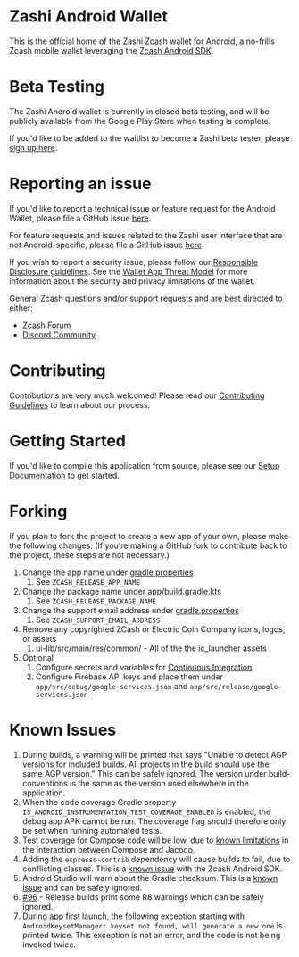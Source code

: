 # Zashi Android Wallet

This is the official home of the Zashi Zcash wallet for Android, a no-frills
Zcash mobile wallet leveraging the [Zcash Android SDK](https://github.com/Electric-Coin-Company/zcash-android-wallet-sdk).  

# Beta Testing

The Zashi Android wallet is currently in closed beta testing, and will be
publicly available from the Google Play Store when testing is complete.

If you'd like to be added to the waitlist to become a Zashi beta tester, 
please [sign up here](https://docs.google.com/forms/d/e/1FAIpQLSeQpykeMF8QcxnX5W8ya0pXIf5YPRRpUXD7H1gvbzv_WyASPw/viewform).

# Reporting an issue

If you'd like to report a technical issue or feature request for the Android
Wallet, please file a GitHub issue [here](https://github.com/Electric-Coin-Company/zashi-android/issues/new/choose).

For feature requests and issues related to the Zashi user interface that are
not Android-specific, please file a GitHub issue [here](https://github.com/Electric-Coin-Company/zashi/issues/new/choose).

If you wish to report a security issue, please follow our 
[Responsible Disclosure guidelines](https://github.com/Electric-Coin-Company/zashi/blob/master/responsible_disclosure.md).
See the [Wallet App Threat Model](https://github.com/Electric-Coin-Company/zashi/blob/master/wallet_threat_model.md) 
for more information about the security and privacy limitations of the wallet.

General Zcash questions and/or support requests and are best directed to either:
 * [Zcash Forum](https://forum.zcashcommunity.com/)
 * [Discord Community](https://discord.io/zcash-community)

# Contributing

Contributions are very much welcomed!  Please read our [Contributing Guidelines](docs/CONTRIBUTING.md) to learn about our process.

# Getting Started

If you'd like to compile this application from source, please see our [Setup Documentation](docs/Setup.md) to get started.

# Forking

If you plan to fork the project to create a new app of your own, please make
the following changes.  (If you're making a GitHub fork to contribute back to
the project, these steps are not necessary.)

1. Change the app name under [gradle.properties](gradle.properties)
    1. See `ZCASH_RELEASE_APP_NAME`
1. Change the package name under [app/build.gradle.kts](app/build.gradle.kts)
    1. See `ZCASH_RELEASE_PACKAGE_NAME`
1. Change the support email address under [gradle.properties](gradle.properties)
    1. See `ZCASH_SUPPORT_EMAIL_ADDRESS`
1. Remove any copyrighted ZCash or Electric Coin Company icons, logos, or assets
    1. ui-lib/src/main/res/common/ - All of the the ic_launcher assets
1. Optional
    1. Configure secrets and variables for [Continuous Integration](docs/CI.md)
    1. Configure Firebase API keys and place them under `app/src/debug/google-services.json` and `app/src/release/google-services.json`

# Known Issues

1. During builds, a warning will be printed that says "Unable to detect AGP
   versions for included builds. All projects in the build should use the same
   AGP version."  This can be safely ignored.  The version under
   build-conventions is the same as the version used elsewhere in the
   application.
1. When the code coverage Gradle property
   `IS_ANDROID_INSTRUMENTATION_TEST_COVERAGE_ENABLED` is enabled, the debug app
   APK cannot be run.  The coverage flag should therefore only be set when
   running automated tests.
1. Test coverage for Compose code will be low, due to [known limitations](https://github.com/jacoco/jacoco/issues/1208) in the interaction between Compose and Jacoco.
1. Adding the `espresso-contrib` dependency will cause builds to fail, due to conflicting classes.  This is a [known issue](https://github.com/zcash/zcash-android-wallet-sdk/issues/306) with the Zcash Android SDK.
1. Android Studio will warn about the Gradle checksum.  This is a [known issue](https://github.com/gradle/gradle/issues/9361) and can be safely ignored.
1. [#96](https://github.com/zcash/secant-android-wallet/issues/96) - Release builds print some R8 warnings which can be safely ignored.
1. During app first launch, the following exception starting with `AndroidKeysetManager: keyset not found, will generate a new one` is printed twice.  This exception is not an error, and the code is not being invoked twice.
